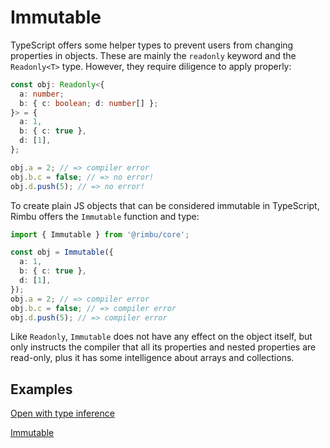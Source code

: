 # Immutable

TypeScript offers some helper types to prevent users from changing properties in objects. These are mainly the `readonly` keyword and the `Readonly<T>` type. However, they require diligence to apply properly:

```ts
const obj: Readonly<{
  a: number;
  b: { c: boolean; d: number[] };
}> = {
  a: 1,
  b: { c: true },
  d: [1],
};

obj.a = 2; // => compiler error
obj.b.c = false; // => no error!
obj.d.push(5); // => no error!
```

To create plain JS objects that can be considered immutable in TypeScript, Rimbu offers the `Immutable` function and type:

```ts
import { Immutable } from '@rimbu/core';

const obj = Immutable({
  a: 1,
  b: { c: true },
  d: [1],
});
obj.a = 2; // => compiler error
obj.b.c = false; // => compiler error
obj.d.push(5); // => compiler error
```

Like `Readonly`, `Immutable` does not have any effect on the object itself, but only instructs the compiler that all its properties and nested properties are read-only, plus it has some intelligence about arrays and collections.

## Examples

[Open with type inference](https://codesandbox.io/s/rimbu-sandbox-d4tbk?previewwindow=console&view=split&editorsize=65&moduleview=1&module=/src/deep/immutable.ts ':target=_blank :class=btn')

[Immutable](https://codesandbox.io/embed/rimbu-sandbox-d4tbk?previewwindow=console&view=split&editorsize=65&codemirror=1&moduleview=1&module=/src/deep/immutable.ts ':include :type=iframe width=100% height=450px')
